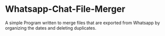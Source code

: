# Whatsapp-Chat-File-Merger
A simple Program written to merge files that are exported from Whatsapp by organizing the dates and deleting duplicates. 
